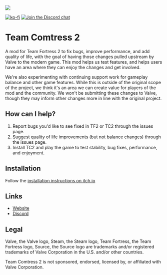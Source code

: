 <img src="./team-comtress-2.png" align="center">

[![ko-fi](https://img.shields.io/badge/Support%20me%20on-Ko--fi-FF5E5B.svg?logo=ko-fi&style=flat-square)](https://docs.comfig.app/latest/support_me/)
[![Join the Discord chat](https://img.shields.io/badge/Discord-%23team--comtress--2-5865F2.svg?style=flat-square&logo=discord)](https://comfig.app/discord)

# Team Comtress 2

A mod for Team Fortress 2 to fix bugs, improve performance, and add quality of life, with the goal of having those changes pulled upstream by Valve to the modern game. This mod helps us test features, and helps users have an area where they can enjoy the changes and get involved.

We're also experimenting with continuing support work for gameplay balance and other game features. While this is outside of the original scope of the project, we think it's an area we can create value for players of the mod and the community. We won't be submitting these changes to Valve, though they may inform other changes more in line with the original project.

## How can I help?

1. Report bugs you'd like to see fixed in TF2 or TC2 through the issues page.
2. Suggest quality of life improvements (but not balance changes) through the issues page.
3. Install TC2 and play the game to test stability, bug fixes, performance, and enjoyment.

## Installation

Follow the [installation instructions on itch.io](https://mastercoms.itch.io/tc2)

## Links

* [Website](https://staging.mastercomfig-site.pages.dev/tc2/)
* [Discord](https://comfig.app/discord)

## Legal

Valve, the Valve logo, Steam, the Steam logo, Team Fortress, the Team Fortress logo, Source, the Source logo are trademarks and/or registered trademarks of Valve Corporation in the U.S. and/or other countries.

Team Comtress 2 is not sponsored, endorsed, licensed by, or affiliated with Valve Corporation.
